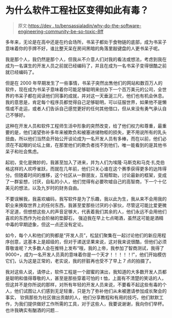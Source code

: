 # 为什么软件工程社区变得如此有毒？

> 原文:[https://dev . to/bensassialadin/why-do-the-software-engineering-community-be-so-toxic-8ff](https://dev.to/bensassialadin/why-did-the-software-engineering-community-become-so-toxic-8ff)

多年来，无论是在高中还是在约会场所，书呆子都处于食物链的底部，成为书呆子意味着你的手牌不好，谁比整天呆在房间黑暗的角落里敲键盘的人更书呆子呢。

我是那个人，我仍然是那个人，但我从不介意人们对我的看法或想法，考虑到我在成为一名谋生的开发人员之前就已经编码了，并且在成为一名书呆子变得很酷之前就已经编码了。

但是在 2000 年早期发生了一些事情，书呆子突然出售他们的网站和数百万人的软件，现在成为书呆子意味着你可能足够聪明来创办下一个百万美元的公司，全世界的书呆子都在阅读他们同事的成就，并对这一天垂涎三尺，他们也有机会休息。我的意思是，肯定每个程序员都觉得自己足够聪明，可以征服世界，如果他不是懒惰或不走运，或者人们告诉自己感觉更好的任何其他借口，但从来没有勇气承认自己不够好。

这种在开发人员和软件工程师生活中形象的突然改变，给了他们权力和尊重，最重要的是，他们渴望弥补多年来被欺负和被塞进储物柜的损失，更不用说所有的乳头扭曲，所以他们当然会开始公开谈论成为一名开发人员有多棒，而在以前，他们必须在不起眼的论坛上做，在那里他们的欺负者找不到他们，唯一能看到的是其他书呆子和社会焦虑。

起初，变化是微妙的，我甚至加入了进来，并为人们为埃隆·马斯克和马克·扎克伯格这样的人欢呼雀跃，而就在几年前，他们只关心谁在这个赛季获得更多的达阵得分。但随着时间的推移，这个社区从一群朋友，互相帮助，讨论最新的框架，变成了一群妄想，讨厌，自私的小人，他们觉得有必要吹嘘自己的高智商，下一个十亿美元的想法，以及九岁时的财务自由。

不要误解我，我喜欢编码，我写软件是为了乐趣，我以此为生，我从来不会用我的职业来换取世界上的任何东西，我甚至爱那些讨厌的小家伙，尽管这可能比爱更微不足道，但想想这些人的声音足够大，代表着我们其余的人，他们永远不会用他们喜欢的东西作为社会阶梯的垫脚石， 强迫我在早上七点喝酒，虽然这可能是酒精中毒的早期迹象，但这一点还没有定论。

如今，每个人和他们的狗都是“开发人员”，松鼠们聚集在一起讨论他们的新应用程序创意，这基本上是超级的，但对于递送坚果来说，这对我来说很酷，但他们必须尊敬谁呢？大多数人会在推特上发布“哦，我的上帝，我参加了智商测试，我得了 9000+，成为一名开发人员真的意味着你是一个天才！！！！！!"，他们开始模仿它们，认为这是正常的，老实说，我的肝脏再也受不了早上 7 点的拍摄了。

我对这些人说，请停止，软件工程是一个甜蜜的演出，我知道的大多数开发人员都是聪明和值得尊敬的人，甚至是那些穿着可怕的 t 恤，上面有不清楚的笑话的人，但这并不是你所说的那样，对所有年轻的开发人员来说，不要看不起这些有毒的个人，他们试图让人们感到无足轻重，只是为了弥补他们从未被邀请参加成长聚会的事实， 钦佩那些为社区做出贡献的人，他们分享教程和有用的技巧，他们默默工作，为我们提供做好工作所需的工具，对于这些人，我要说谢谢，我向你们举杯。 也许我确实有酗酒的问题…